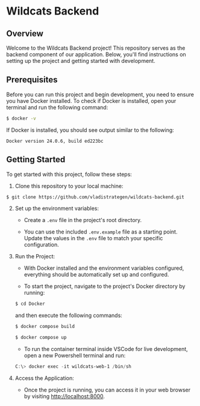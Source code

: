 # Wildcats Backend

## Overview

Welcome to the Wildcats Backend project! This repository serves as the backend component of our application. Below, you'll find instructions on setting up the project and getting started with development.

## Prerequisites

Before you can run this project and begin development, you need to ensure you have Docker installed. To check if Docker is installed, open your terminal and run the following command:

```bash
$ docker -v
```

If Docker is installed, you should see output similar to the following:

```
Docker version 24.0.6, build ed223bc
```

## Getting Started

To get started with this project, follow these steps:

1. Clone this repository to your local machine:

```bash
$ git clone https://github.com/vladistrategen/wildcats-backend.git
```

2. Set up the environment variables:

   - Create a `.env` file in the project's root directory.

   - You can use the included `.env.example` file as a starting point. Update the values in the `.env` file to match your specific configuration.

3. Run the Project:

   - With Docker installed and the environment variables configured, everything should be automatically set up and configured.

   - To start the project, navigate to the project's Docker directory by running:
   ```bash
   $ cd Docker
   ```
   and then execute the following commands:

     ```bash
     $ docker compose build

     $ docker compose up
     ```

     - To run the container terminal inside VSCode for live development, open a new Powershell terminal and run:

     ```powershell
     C:\> docker exec -it wildcats-web-1 /bin/sh
     ```

4. Access the Application:

   - Once the project is running, you can access it in your web browser by visiting [http://localhost:8000](http://localhost:8000).
